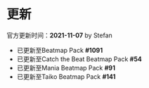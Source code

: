 # 更新

官方更新时间：**2021-11-07** by Stefan

- 已更新至Beatmap Pack **#1091**
- 已更新至Catch the Beat Beatmap Pack **#54**
- 已更新至Mania Beatmap Pack **#91**
- 已更新至Taiko Beatmap Pack **#141**
